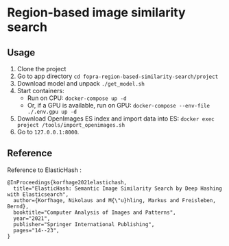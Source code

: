 # Region-based image similarity search

## Usage
1. Clone the project
2. Go to app directory `cd fopra-region-based-similarity-search/project`
3. Download model and unpack `./get_model.sh`
4. Start containers:
    - Run on CPU: `docker-compose up -d`
    - Or, if a GPU is available, run on GPU: `docker-compose --env-file ./.env.gpu up -d`
5. Download OpenImages ES index and import data into ES: `docker exec project /tools/import_openimages.sh`
6. Go to `127.0.0.1:8000`.


## Reference

Reference to ElasticHash :

```
@InProceedings{korfhage2021elastichash,
  title="ElasticHash: Semantic Image Similarity Search by Deep Hashing with Elasticsearch",
  author={Korfhage, Nikolaus and M{\"u}hling, Markus and Freisleben, Bernd},
  booktitle="Computer Analysis of Images and Patterns",
  year="2021",
  publisher="Springer International Publishing",
  pages="14--23",
}
```